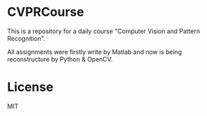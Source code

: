 # CVPRCourse

This is a repository for a daily course "Computer Vision and Pattern Recognition".

All assignments were firstly write by Matlab and now is being reconstructure by Python & OpenCV.

# License
MIT